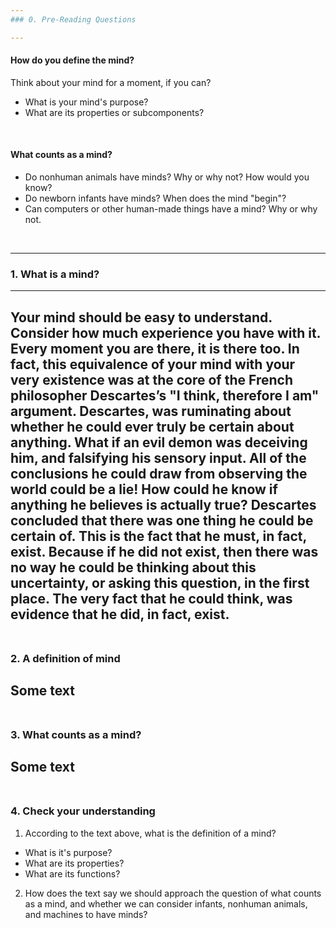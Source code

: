 ```yaml
---
### 0. Pre-Reading Questions

---
```

#### How do you define the mind?
Think about your mind for a moment, if you can?

 - What is your mind's purpose?
 - What are its properties or subcomponents? 
<br>

#### What counts as a mind?
 - Do nonhuman animals have minds? Why or why not? How would you know?
 - Do newborn infants have minds? When does the mind "begin"?
 - Can computers or other human-made things have a mind? Why or why not.

<br>

---
### 1. What is a mind?

---
Your mind should be easy to understand. Consider how much experience you have with it. 
Every moment you are there, it is there too. 
In fact, this equivalence of your mind with your very existence was at the core of the French philosopher Descartes’s "I think, therefore I am" argument.
Descartes, was ruminating about whether he could ever truly be certain about anything. 
What if an evil demon was deceiving him, and falsifying his sensory input. 
All of the conclusions he could draw from observing the world could be a lie!
How could he know if anything he believes is actually true?
Descartes concluded that there was one thing he could be certain of.
This is the fact that he must, in fact, exist. 
Because if he did not exist, then there was no way he could be thinking about this uncertainty, or asking this question, in the first place.
The very fact that he could think, was evidence that he did, in fact, exist.
<br>
<br>
---

### 2. A definition of mind
Some text
<br>
<br>
---

### 3. What counts as a mind?
Some text
<br>
<br>
--- 

### 4. Check your understanding
 1. According to the text above, what is the definition of a mind?
 - What is it's purpose?
 - What are its properties?
 - What are its functions?

 2. How does the text say we should approach the question of what counts as a mind, and whether we can consider infants,
 nonhuman animals, and machines to have minds?


